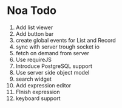 # Noa Todo

1. Add list viewer
1. Add button bar
1. create global events for List and Record
1. sync with server trough socket io
2. fetch on demand from server
5. Use requireJS
8. Introduce PostgreSQL support
6. Use server side object model
7. search widget
7. Add expression editor
7. FInish expression
8. keyboard support